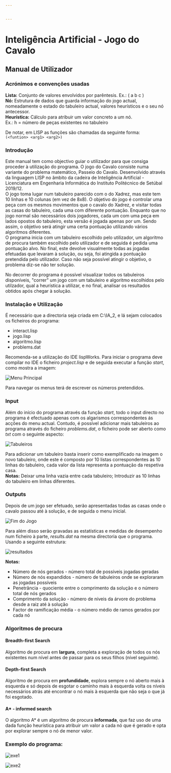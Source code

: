 ```yaml
---


---
```


<h1 id="inteligência-artificial---adji‒boto">Inteligência Artificial - Jogo do Cavalo</h1>
<h2 id="manual-de-utilizador">Manual de Utilizador</h2>
<h3 id="acrónimos-e-convenções-usadas">Acrónimos e convenções usadas</h3>
<p><strong>Lista:</strong>  Conjunto de valores envolvidos por parêntesis. Ex.: ( a b c )<br>
<strong>Nó:</strong> Estrutura de dados que guarda informação do jogo actual, nomeadamente o estado do tabuleiro actual, valores heurísticos e o seu nó antecessor.<br>
<strong>
Heurística:</strong> Cálculo para atribuir um valor concreto a um nó.<br> 
Ex.: h = número de peças existentes no tabuleiro</p>
<p>

De notar, em LISP as funções são chamadas da seguinte forma:<br>
<code>(&lt;funtion&gt; &lt;arg1&gt; &lt;arg2&gt;)</code></p>
<h3 id="introdução">Introdução</h3>
<p>
Este manual tem como objectivo guiar o utilizador para que consiga proceder à utilização do programa. O jogo do Cavalo consiste numa variante do problema matemático, Passeio do Cavalo. Desenvolvido através da linguagem LISP no âmbito da cadeira de Inteligência Artificial - Licenciatura em Engenharia Informática do Instituto Politécnico de Setúbal 2019/12.<br>
O jogo toma lugar num tabuleiro parecido com o do Xadrez, mas este tem 10 linhas e 10 colunas (em vez de 8x8). O objetivo do jogo é controlar uma peça com os mesmos movimentos que o cavalo do Xadrez, e visitar todas as casas do tabuleiro, cada uma com diferente pontuação.  Enquanto que no jogo normal são necessários dois jogadores, cada um com uma peça em lados opostos do tabuleiro, esta versão é jogada apenas por um.  Sendo assim, o objetivo será atingir uma certa pontuação utilizando vários algoritmos diferentes.<br>
O programa inicia com um tabuleiro escolhido pelo utilizador, um algoritmo de procura também escolhido pelo utilizador e  de seguida é pedida uma pontuação alvo. No final, este devolve visualmente todas as jogadas efetuadas que levaram à solução, ou seja, foi atingida a pontuação pretendida pelo utilizador. Caso não seja possível atingir o objetivo, o problema diz-se não ter solução. </p>
<p>

No decorrer do programa é possível visualizar todos os tabuleiros disponíveis, "correr" um jogo com um tabuleiro e algoritmo escolhidos pelo utilzador, qual a heurística a utilizar, e no final, analisar os resultados obtidos após chegar à solução.</p>

<h3 id="instalação-e-utilização">Instalação e Utilização</h3>
É necessário que a directoria seja criada em  C:\IA_2, e lá sejam colocados os ficheiros do programa:</p>
<ul>
<li>
  interact.lisp</li>
<li>
  jogo.lisp</li>
<li>
  algoritmo.lisp</li>
<li>
  problems.dat</li>
</ul>
<p>

Recomenda-se a utilização do IDE lispWorks. Para iniciar o programa deve compilar no IDE o ficheiro <em>*project.lisp</em>* e de seguida executar a função *start*, como mostra a imagem:</p>

![Menu Principal](https://lh3.googleusercontent.com/NHV2oJtr3jP-MVVpTN481_roMKtaeXzk0TnfLmFDN533mx4v5_n-ZMly7uqrxRpnWNrN07k-fbxtS4VrPZOaBcxO7hOUkTWmc0vZiXVdczKA-u4pwHUzsnHqabDoZza5soUzINzf7QZNk3zoXZIBEP-yTePdRyyCMTWr99sBT32uXzkxLLQ6vnsuvTqHxgm26ikwemkG_3oW226vAnqf30_3_az4kx-HdubZRYKsSoaay-0Ao_nHWUuDNBRS1x69bi4KtTTme_4bO3Rue4z1Qknn25_kWDEovVsfe0sQK-uaG9cqlpUqCOBwUx9J2tvX3_q4XvRzEj9GeCOAL2HrwRh6EhbMgnjRfJ9p__NXatADXhPvbgPQxUQMN0x-ZjfeVgT36HxgpY-mbIPtRfXFGYfxIl17ZZ-1e2GJVqmLbbMlricBucm_geuNrW7E2dk7NWglTs8Pj7CshIGCXrkiNjRl2zcXh51ec_DlDaqKX8U8lr5SwMsQhrHcv6aCcdliiQRDSWLpaJfgs4TMnD23TkopmAO_EH-RwQ4cQWPcOrqESSvGepEvffCdHSrtNz3Cqz9AzxI6OFb7DvhCmlzqmIX0BNxHZdVKP0tCqzUNIwHjXXKqazoXARSdgBwoCrF-0ZAtmx4WF2vQaKX0FA1uH-Ft_R_hBAhVCykD5Rti--S73-iut-JcCJTbfWpA3l_8Hd0E-SAsSkb6-nl1FJ-wmck1yq8gzRFAVnJlMYtPdw=w413-h239-no)

<p>
Para navegar os menus terá de escrever os números pretendidos.</p>

<h3 id="input">Input</h3>Além do início do programa através da função <em>start</em>, todo o input directo no programa é efectuado apenas com os algarismos correspondentes ás acções do menu actual. Contudo, é possível adicionar mais tabuleiros ao programa através do ficheiro <em>problems.dat</em>, o ficheiro pode ser aberto como <em>txt</em> com o seguinte aspecto:</p>


![Tabuleiros](https://lh3.googleusercontent.com/VmiQ5pnfqjlqmTzzaZRhg7LF02mwZoul8UUDHjWHScpYYpshXVLlbpW52SH23xI5NcK6v9sJscovs-o-ytticXpW8E8A0GDvrp0BqxDEpLn7f9BJYPPcbq2Aq4kMhcWLKoSqqCncSFBNvtOvsrPrVVB4hCGuUllGOCreAwbpHLH4AP90Tlyw9ma3E6VnZCQ8dTphTVl6jsv2X--4bWqq4bYPIDfELTZHeCzJx1VzG3iHcrBsax6V1_UMa8X1bXEWphWZY0JssuDOjqFCTIM9-uUSyyn7uatNpMFcoYkjfyRkEj-4oOAlCzuWH4jbGLxDRYBJE4ceazD_EvQgyPS4IpgkGNTXsCyYA6nbMCZUdU9tj1eiXnw5h_VaHedZe7dRWqLHQkO-28UCA6QhsMqdALS4ZCamebbq289mjuCvSpuZ_JO3r2SUdEifiJ_I4u1MxbOa-2MDv432dnj91GGgOH0BIuN_bg5D6Gkikp9QyYqdGApoozvieNyYmqn386MjISy1sfhPJXohE-8_WCnGA99K83I8d3j9sLhT0PCoaEZOHDx5DxIU_dr_rtv8PPRpR4fAZZNmcQ73wyhVEeJtArEah8E1lJ6H5DxexBEMxVC3xbcafSdSlHjg0NssgXEGpv8GlYYDrkH8TbcVAF7Hoi8pAYHNNnBjZKgHfHUyNXpT19dU=w504-h455-no)

<p>
Para adicionar um tabuleiro basta inserir como exemplificado na imagem o novo tabuleiro,  onde este é composto por 10 listas correspondentes às 10 linhas do tabuleiro, cada valor da lista representa a pontuação da respetiva casa.<br>
<strong>Notas:</strong>
Deixar uma linha vazia entre cada tabuleiro; Introduzir as 10 linhas do tabuleiro em linhas diferentes.</p>

<h3 id="outputs">Outputs</h3>

<p>
Depois de um jogo ser efetuado, serão apresentadas todas as casas onde o cavalo passou até à solução, e de seguida o menu inicial.</p>


![Fim do Jogo](https://lh3.googleusercontent.com/AggZFcjiuzquWizMK2r5my_bM2OPUbobt0kJBB7j0hIPYW5AABEdKAmY9QBLDp76PEwfX6W9JNmtm9bTQQ4S6SXWdbZZUiA6A1_hBhfH53biP9YB1MIcrSKX3F3FkKD8Hq6zZE0_Tr6VxEj9wg8AITMk8ee8HcP-pkxQCKp2O4udx8hArwKpCMn8YS7SDjAGfXq-FQs7tYYp902n8eBNRGUq92gnW7_yAY5TRUdqx7NFsFouOs14ygQf74_YwaSTc3Rs2YhugWz9KItA0-0ozJmsOsWzqq_bXBahn3pVrHYQjG3V4AN2TspzvVJQdVzF7ZtSpCjVNpxN3LRgKRKKlfc7aUBHnYqCnfAIl4mRcslVMMt_JjodJQ_nbJcieUtHZwHgWXOrAoRH8WIvXLGauSzpSBqqegqbph71gH5PZK7svYc_su_jYDQcdIokibkSe1xiOb-CoSmjRYhWuPcsCDponZ__SgXOtc4E7Q9tfe7Ud7-RK4miAI13-zomVWs-AEbr47qB1maMAN4oS2sV7APWxbTCEP981gZhSZQjeksvFVWNmWQc8TJaAa9R1iHcf2jyWH_0to-CxYS-dHtXKvDhWkoiHQA66wvVZD4bdK_T5z5BhKpK6dvIcqMlN9x6m-aPb-sRKB6K1H2_W1f_G9IBrSsGIXq4doZGd7h4MESHFDS2=w156-h157-no)

Para além disso serão gravadas as estatísticas e medidas de desempenho num ficheiro à parte, <em>*results.dat</em>* na mesma directoria que o programa. Usando a seguinte estrutura:</p>

![resultados](https://lh3.googleusercontent.com/AdXrFgzruLhD6wNB9_ANQ5d8OuIHhxaKhSKRzI6Yq8zoq9EKwWa39M-g9tVhQsPk0lYm2UQiSZIYzDXcKnIgceTDUGXaYrcgKAu1Xfrzstf_1rEezetrFoxCWC0Wra9SOB05A12rdnrGBLhwT2Y2BnH8w5l8PJma8_ECPCG-R3qjZl0nL3dXn0VQxwOEO17WJCSLHZpjFZuzabhOjPvebtvhn_S_ZZ0sZwyf-VkervOX1sLPkE-raTUJhEZcl6RPnnmh75yhtRnmEhG4W5Nu5cL4GnIBcmRlMALJ9EhFv7KryKNN1EjoPMFw_BNNfa39o1D57zoyEWZ8fcNQYHtK62LuGOnL6NdX5sbOK_LPuhVsMpvbQF4ZBUABUHmYyTWIa_36Ji0m24BtsttL8uV2NsZWXRT-TEiex5cCzBt-PnmyX0EymHK6A4vKRKWvVaHYNX-AmpT7_ALXFJxQ6R_hrmWypaDGML3tOe1T0s4pPBTijUHgrDqBpFANUTVZZ9uG4_EReFraMAbNxKUZDN7SkFthDBb3fizvNm-Hhl-0L18NqHj85skU_tLp0wZn5rlDbb5ta5oc-aEORpf-sGam9xjL78HOXfpmldHadwkl5-LAT_WOUPFK0uoWNEoJf2OVB5YvWLOq1QMkjszvoJZFfijejFP42I-DCseLyaLm9mfVbkDC=w508-h617-no)

<p><strong>Notas:</strong></p>
<ul>
<li>
  Número de nós gerados - número total de possíveis jogadas geradas</li>
<li>
  Número de nós expandidos - número de tabuleiros onde se exploraram as jogadas possíveis</li>
<li>
  Penetrância - quociente entre o comprimento da solução e o número total de nós gerados</li>
<li>
  Comprimento da solução - número de níveis da árvore do problema desde a raiz até à solução</li>
<li>
  Factor de ramificação média - o número médio de ramos gerados por cada nó</li>
</ul>

<h3 id="algoritmos-de-procura
">Algoritmos de procura</h3>

<h4 id="breadth-first-search">

#### Breadth-first Search</h4>
<p>
Algoritmo de procura em <strong>largura</strong>, completa a exploração de todos os nós existentes num nível antes de passar para os seus filhos (nível seguinte).</p>
<h4 id="depth-first-search">

#### Depth-first Search</h4>
<p>
Algoritmo de procura em <strong>profundidade</strong>, explora sempre o nó aberto mais à esquerda e só depois de esgotar o caminho mais à esquerda volta os níveis necessários atrás até encontrar o nó mais à esquerda que não seja o que já foi esgotado.</p>
<h4 id="a---informed-search">

#### A* - informed search</h4>
<p>
O algoritmo A* é um algoritmo de procura <strong>informada</strong>, que faz uso de uma dada função heurística para atribuir um valor a cada nó que é gerado e opta por explorar sempre o nó de menor valor.</p>


<h3 id="exemplo-do-programa">Exemplo do programa:</h3>

![exe1](https://lh3.googleusercontent.com/DlP_sudKFymb0ESblAbsaJ_jGVpYjYU5DJnhYlKZ1SNgA7v3FgHyJjGohdZ1-4oXL4I-cBnUe7FFh6PklXC5TZE5SrnfsFJMccN42kv56pmJAsNY6UNrKfgzYbNvX6S2RSC9Sr1zKtHmVHgmgQCsbTtMulwbLJ1s03GwozALqsv6qoTf7ayogG8KGd1XcRzZuSzlQ-0ZHOqFgNTPNGzl_SoTwSdgsxm3r-JSTtDgmko_fWIM4SD5wbEN3zxKzM0AyC2MIYgqgmYXToyOZX3hqbc8TsWQt1MctX_2j1Q1fSrcZLaGvymVF1_oAju6HrQ0r42652kIsw0C9yQwYJ9_KZAnf3ImnLjGjNgnzQMWlqdHFCwNyIAN5601uSpc-gxKnIG5dy-kRTr3kncuctY6yOOCxq4OUUhXhy8s30eRCi0JwHO35QnWkRUJreNo-MA2DSsTlCaTtDBNni1HBDa3orGRd-5mfF0Pvr0U5BZ8sSbSD1nSC0rLUVc4YVKsFEE53HC_evuO6tVSMj9U-A790douscOLoyKD-hHeYKksnLlvvbWAx6uYawoBvu-19bBLeCc-JMjm06rFk1uXXwOdfepuFRCL2DdjwcwQ0hxTLPE07zky-EPSQM3--fUxWV6YbN-1Xu4NZqR3rOvC67Mio6t3epwXm-IyBa8Gy2aXNP2RTc0C=w433-h702-no)

![exe2](https://lh3.googleusercontent.com/mx3MI-KVVKLBJpgtI8Xr_iqyLLcNpWIppFTUFWLa4axGfqrfJGlVNKj-AO9KuTD1f75q6bVISUSlMlvugM90ET_zI1PgdTPw4e1rn7oTo-ohAUpE-tvorkF9vS8E02weirorVPS1LnS_3B5djuhMq6nwsKBX1sWh32HZPjCBQeZVt5BILN24UP8BPS-YXG9UoMYJPkW7T8DHfFBQ9sUcrNQjHQZFM2M7Za8q7CaNqpk2BVXooRvF6moT9gzT2QdE4re5sCAve7Gg7e3ve13OQy517yBZ0HlNS1Hc2U7tW-aBy_j4Li5ZRqBOQA0Yb-dh59wI5BZOFOGvJWFAM1QgqJJrxHygRNFAH4ofX7YBxgoNKo52ixU76d7Xs6-w-RU9ZhMTBvhvoPE-Lusr3MJACF0AxEoF5hNEZjsRPKtFnHTwKrxjMvzA1zjJGo6ZKQLAz59lHK8-Db3-DZBG4Ysqt3vCERhAoLX60-UDtIIf7Q0AjdHL9iHH-tjxOI2aMgAisegHPAJtiYE7-DIisxDp_Jwv6S-ujg3VcFOIEWiA9oQZw9zQWKs9EQSsaCiLF30QluZryig6EHN_HsTFhxSmAH89sVnrIlY7roZfTrgMiXG1lOv_BkEY6laAU6Jf04bWC5itBrVLNGVqoB702IjU0KcrtlnEUVX7qiGUO_1TdeUJVLNF=w393-h434-no)
<!--stackedit_data:
eyJoaXN0b3J5IjpbMTMzMDE3MTA1NywtNDU0NTIyNjgsLTQ1ND
UyMjY4LC0yMTA3MDQyMjAyLC0xOTk5NzY5NDM1LDEzMzQ2NDY1
MDcsNzk0MTI0NDc5LDIxMTYxNjQ0NTMsLTE4NzcwMjAzNzAsLT
QyNzk2MzcwMl19
-->